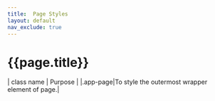 ```yaml
---
title:  Page Styles
layout: default
nav_exclude: true
---
```

# {{page.title}}

| class name  | Purpose |
|.app-page|To style the outermost wrapper element of page.|
